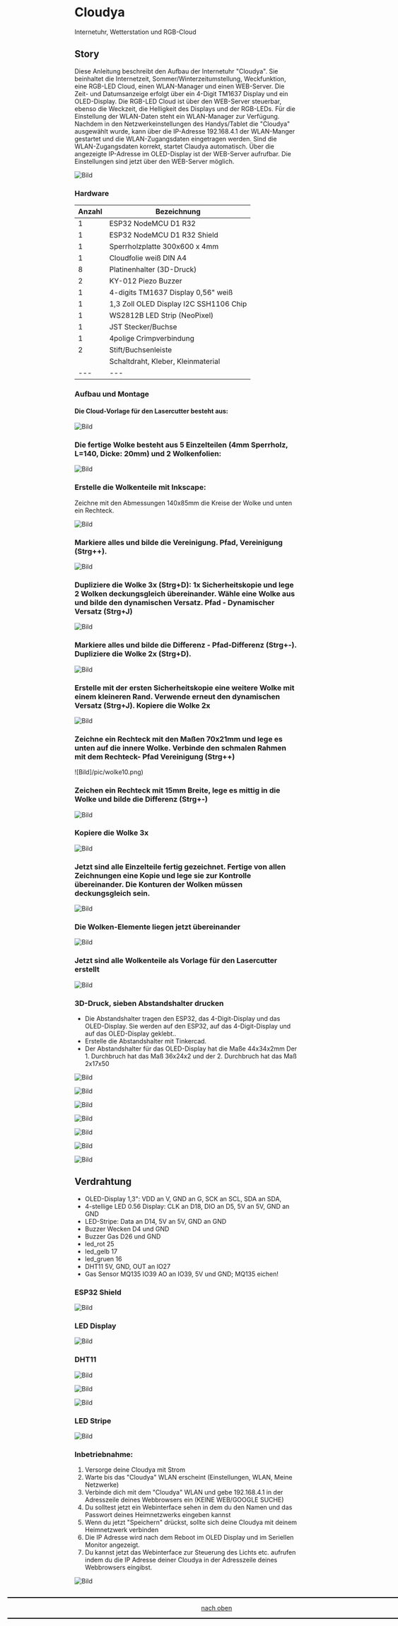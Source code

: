 <a name="oben"></a>

# Cloudya
Internetuhr, Wetterstation und RGB-Cloud

## Story
Diese Anleitung beschreibt den Aufbau der Internetuhr "Cloudya". Sie beinhaltet die Internetzeit, Sommer/Winterzeitumstellung, Weckfunktion, eine RGB-LED Cloud, einen WLAN-Manager und einen WEB-Server. Die Zeit- und Datumsanzeige erfolgt über ein 4-Digit TM1637 Display und ein OLED-Display. Die RGB-LED Cloud ist über den WEB-Server steuerbar, ebenso die Weckzeit, die Helligkeit des Displays und der RGB-LEDs.
Für die Einstellung der WLAN-Daten steht ein WLAN-Manager zur Verfügung. Nachdem in den Netzwerkeinstellungen des Handys/Tablet die "Cloudya" ausgewählt wurde, kann über die IP-Adresse 192.168.4.1 der WLAN-Manger gestartet und die WLAN-Zugangsdaten eingetragen werden. Sind die WLAN-Zugangsdaten korrekt, startet Claudya automatisch. Über die angezeigte IP-Adresse im OLED-Display ist der WEB-Server aufrufbar. Die Einstellungen sind jetzt über den WEB-Server möglich.


![Bild](pic/claudya.jpg)


### Hardware

| Anzahl | Bezeichnung | 
| -------- | -------- | 
|  1 | ESP32 NodeMCU D1 R32   |
|  1 |  ESP32 NodeMCU D1 R32 Shield |
|  1 |  Sperrholzplatte 300x600 x 4mm  |
|  1 |   Cloudfolie weiß DIN A4 |
| 8  |  Platinenhalter (3D-Druck) |
|  2 |   KY-012 Piezo Buzzer |
|  1 |  4-digits TM1637 Display 0,56" weiß  |
|  1 |  1,3 Zoll OLED Display I2C SSH1106 Chip  |
|  1 |  WS2812B LED Strip (NeoPixel)  |
| 1  |   JST Stecker/Buchse |
| 1  |   4polige Crimpverbindung |
|  2 |  Stift/Buchsenleiste  |
|   | Schaltdraht, Kleber, Kleinmaterial   |
| ---  | ---    |


### Aufbau und Montage

#### Die Cloud-Vorlage für den Lasercutter besteht aus:

![Bild](pic/wolke01.png)

### Die fertige Wolke besteht aus 5 Einzelteilen (4mm Sperrholz, L=140, Dicke: 20mm) und 2 Wolkenfolien:

![Bild](pic/wolke02.png)

### Erstelle die Wolkenteile mit Inkscape:

Zeichne mit den Abmessungen 140x85mm die Kreise der Wolke und unten ein Rechteck.

![Bild](pic/wolke03.png)


### Markiere alles und bilde die Vereinigung. Pfad, Vereinigung (Strg++).


![Bild](pic/wolke04.png)


### Dupliziere die Wolke 3x (Strg+D): 1x Sicherheitskopie und lege 2 Wolken deckungsgleich übereinander. Wähle eine Wolke aus und bilde den dynamischen Versatz. Pfad - Dynamischer Versatz (Strg+J)

![Bild](pic/wolke05.png)

### Markiere alles und bilde die Differenz - Pfad-Differenz (Strg+-). Dupliziere die Wolke 2x (Strg+D).

![Bild](pic/wolke06.png)

### Erstelle mit der ersten Sicherheitskopie eine weitere Wolke mit einem kleineren Rand. Verwende erneut den dynamischen Versatz (Strg+J). Kopiere die Wolke 2x

![Bild](pic/wolke09.png)


### Zeichne ein Rechteck mit den Maßen 70x21mm und lege es unten auf die innere Wolke. Verbinde den schmalen Rahmen mit dem Rechteck- Pfad Vereinigung (Strg++)

![Bild]/pic/wolke10.png)


### Zeichen ein Rechteck mit 15mm Breite, lege es mittig in die Wolke und bilde die Differenz (Strg+-)

![Bild](pic/wolke11.png)


### Kopiere die Wolke 3x

![Bild](pic/wolke12.png)


### Jetzt sind alle Einzelteile fertig gezeichnet. Fertige von allen Zeichnungen eine Kopie und lege sie zur Kontrolle übereinander. Die Konturen der Wolken müssen deckungsgleich sein.

![Bild](pic/wolke13.png)


### Die Wolken-Elemente liegen jetzt übereinander

![Bild](pic/wolke14.png)

### Jetzt sind alle Wolkenteile als Vorlage für den Lasercutter erstellt

![Bild](pic/wolke01.png)


### 3D-Druck, sieben Abstandshalter drucken
+ Die Abstandshalter tragen den ESP32, das 4-Digit-Display und das OLED-Display. Sie werden auf den ESP32, auf das 4-Digit-Display und auf das OLED-Display geklebt..
+ Erstelle die Abstandshalter mit Tinkercad.
+ Der Abstandshalter für das OLED-Display hat die Maße 44x34x2mm Der 1. Durchbruch hat das Maß 36x24x2 und der 2. Durchbruch hat das Maß 2x17x50

![Bild](pic/oled-spacer01.png)

![Bild](pic/oled-spacer02.png)

![Bild](pic/oled-spacer03.png)

![Bild](pic/oled-spacer04.png)

![Bild](pic/oled-spacer05.png)

![Bild](pic/oled-spacer06.png)

![Bild](pic/oled-spacer07.png)


## Verdrahtung
+ OLED-Display 1,3": VDD an V, GND an G, SCK an SCL, SDA an SDA,
+ 4-stellige LED 0.56 Display: CLK an D18, DIO an D5, 5V an 5V, GND an GND
+ LED-Stripe: Data an D14, 5V an 5V, GND an GND
+ Buzzer Wecken  D4 und GND
+ Buzzer Gas D26 und GND
+ led_rot 25
+ led_gelb 17
+ led_gruen 16
+ DHT11  5V, GND, OUT an IO27
+ Gas Sensor MQ135 IO39 AO an IO39, 5V und GND; MQ135 eichen!


### ESP32 Shield

![Bild](pic/shield.png)


### LED Display

![Bild](pic/c_4digit.png)

  ### DHT11

![Bild](pic/c_dht11.png)

![Bild](pic/c_dht11_0.png)

![Bild](pic/c_dht11_2.png)


  ### LED Stripe

![Bild](pic/c_rgb.jpg)



### Inbetriebnahme:

  1. Versorge deine Cloudya mit Strom
  2. Warte bis das "Cloudya" WLAN erscheint (Einstellungen, WLAN, Meine Netzwerke)
  3. Verbinde dich mit dem "Cloudya" WLAN und gebe 192.168.4.1 in der Adresszeile deines Webbrowsers ein (KEINE WEB/GOOGLE SUCHE)
  4. Du solltest jetzt ein Webinterface sehen in dem du den Namen und das Passwort deines Heimnetzwerks eingeben kannst
  5. Wenn du jetzt "Speichern" drückst, sollte sich deine Cloudya mit deinem Heimnetzwerk verbinden
  6. Die IP Adresse wird nach dem Reboot im OLED Display und im Seriellen Monitor angezeigt.
  7. Du kannst jetzt das Webinterface zur Steuerung des Lichts etc. aufrufen indem du die IP Adresse deiner Cloudya in der Adresszeile deines Webbrowsers eingibst.

![Bild](pic/webserver.png)


<div style="position:absolute; left:2cm; ">   
<ol class="breadcrumb" style="border-top: 2px solid black;border-bottom:2px solid black; height: 45px; width: 900px;"> <p align="center"><a href="#oben">nach oben</a></p></ol>
</div
